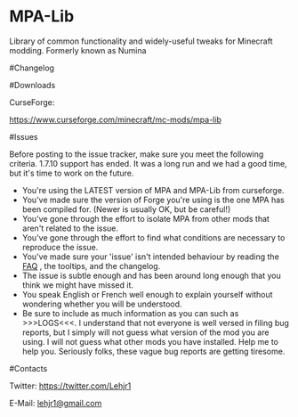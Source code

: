 MPA-Lib
======

Library of common functionality and widely-useful tweaks for Minecraft modding. Formerly known as Numina

#Changelog


#Downloads

CurseForge:

https://www.curseforge.com/minecraft/mc-mods/mpa-lib

#Issues

Before posting to the issue tracker, make sure you meet the following criteria. 1.7.10 support has ended. It was a long run and we had a good time, but it's time to work on the future.
- You're using the LATEST version of MPA and MPA-Lib from curseforge.
- You've made sure the version of Forge you're using is the one MPA has been compiled for. (Newer is usually OK, but be careful!)
- You've gone through the effort to isolate MPA from other mods that aren't related to the issue.
- You've gone through the effort to find what conditions are necessary to reproduce the issue.
- You've made sure your 'issue' isn't intended behaviour by reading the [FAQ](http://machinemuse.net/faq.php) , the tooltips, and the changelog.
- The issue is subtle enough and has been around long enough that you think we might have missed it.
- You speak English or French well enough to explain yourself without wondering whether you will be understood.
- Be sure to include as much information as you can such as >>>LOGS<<<. I understand that not everyone is well versed in filing bug reports, but I simply will not guess what version of the mod you are using. I will not guess what other mods you have installed. Help me to help you. Seriously folks, these vague bug reports are getting tiresome. 

#Contacts

Twitter:
https://twitter.com/Lehjr1

E-Mail: lehjr1@gmail.com